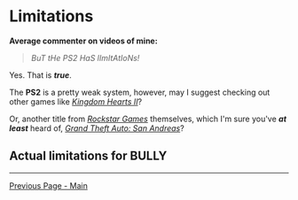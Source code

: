 # Limitations

**Average commenter on videos of mine:**

> _BuT tHe PS2 HaS lImItAtIoNs!_

Yes. That is _**true**_.

The **PS2** is a pretty weak system, however, may I suggest checking out other games like [_Kingdom Hearts II_](https://en.wikipedia.org/wiki/Kingdom_Hearts_II)?

Or, another title from [_Rockstar Games_](https://en.wikipedia.org/wiki/Rockstar_Games) themselves, which I'm sure you've **_at least_** heard of, [_Grand Theft Auto: San Andreas_](https://en.wikipedia.org/wiki/Grand_Theft_Auto:_San_Andreas)?




## Actual limitations for BULLY


------------
[Previous Page - Main](https://simonbestia.github.io/Bully-Modding-Reference/)
